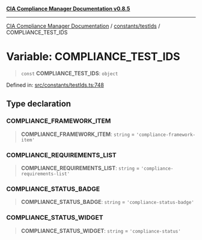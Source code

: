 [**CIA Compliance Manager Documentation v0.8.5**](../../../README.md)

***

[CIA Compliance Manager Documentation](../../../modules.md) / [constants/testIds](../README.md) / COMPLIANCE\_TEST\_IDS

# Variable: COMPLIANCE\_TEST\_IDS

> `const` **COMPLIANCE\_TEST\_IDS**: `object`

Defined in: [src/constants/testIds.ts:748](https://github.com/Hack23/cia-compliance-manager/blob/3ae0301247f765ba03c8c0fe645db4718bb8af76/src/constants/testIds.ts#L748)

## Type declaration

### COMPLIANCE\_FRAMEWORK\_ITEM

> **COMPLIANCE\_FRAMEWORK\_ITEM**: `string` = `'compliance-framework-item'`

### COMPLIANCE\_REQUIREMENTS\_LIST

> **COMPLIANCE\_REQUIREMENTS\_LIST**: `string` = `'compliance-requirements-list'`

### COMPLIANCE\_STATUS\_BADGE

> **COMPLIANCE\_STATUS\_BADGE**: `string` = `'compliance-status-badge'`

### COMPLIANCE\_STATUS\_WIDGET

> **COMPLIANCE\_STATUS\_WIDGET**: `string` = `'compliance-status'`
